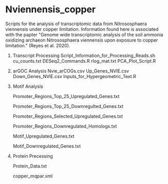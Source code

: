 # Nviennensis_copper
Scripts for the analysis of transcriptomic data from Nitrososphaera viennensis under copper limitation. Information found here is associated with the papter "Genome wide transcriptomic analysis of the soil ammonia oxidizing archaeon Nitrososphaera viennensis upon exposure to copper limitation." (Reyes et al. 2020).


1.  Transcript Processing
	Script_Information_for_Processing_Reads.sh
	cu_counts.txt
	DESeq2_Commands.R
	rlog_mat.txt
	PCA_Plot_Script.R

2.  arGOC Analysis
	Nvie_arCOGs.csv
	Up_Genes_NVIE.csv
	Down_Genes_NVIE.csv
	Inputs_for_Hypergeometric_Text.R
	

3.  Motif Analysis

	Promoter_Regions_Top_25_Upregulated_Genes.txt
	
	Promoter_Regions_Top_25_Downregulted_Genes.txt
	
	Promoter_Regions_Selected_Upregulated_Genes.txt
	
	Promoter_Regions_Downregulated_Homologs.txt
	
	Motif_Upregulated_Genes.txt
	
	Motif_Downregulated_Genes.txt
	
4.  Protein Precessing

	Protein_Data.txt
	
	copper_mqpar.xml
